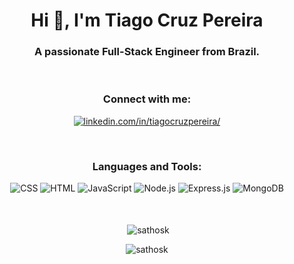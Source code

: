 <h1 align="center">Hi 👋, I'm Tiago Cruz Pereira</h1>
<h3 align="center">A passionate Full-Stack Engineer from Brazil.</h3>
<br>

<h3 align="center">Connect with me:</h3>

<p align="center">
<a href="https://linkedin.com/in/tiagocruzpereira/" target=”_blank”><img align="center" src="https://img.shields.io/badge/LinkedIn-0077B5?style=for-the-         badge&logo=linkedin&logoColor=white" alt="linkedin.com/in/tiagocruzpereira/"/></a>
</p>
<br>
<h3 align="center">Languages and Tools:</h3>

<div align="center" style="display: inline_block" >
  <img aling="center" alt= "CSS" src="https://img.shields.io/badge/CSS3-1572B6?style=for-the-badge&logo=css3&logoColor=white">
  <img aling="center" alt= "HTML" src="https://img.shields.io/badge/HTML5-E34F26?style=for-the-badge&logo=html5&logoColor=white">
  <img aling="center" alt= "JavaScript" src="https://img.shields.io/badge/JavaScript-F7DF1E?style=for-the-badge&logo=javascript&logoColor=black">
  <img aling="center" alt= "Node.js" src="https://img.shields.io/badge/Node.js-43853D?style=for-the-badge&logo=node.js&logoColor=white">
  <img aling="center" alt= "Express.js" src="https://img.shields.io/badge/Express.js-404D59?style=for-the-badge">
  <img aling="center" alt= "MongoDB" src="https://img.shields.io/badge/mongodb-0b4a21?style=for-the-badge&logo=mongodb&logoColor=default">
</div>
<br><br>

<p align="center">&nbsp;<img align="center" src="https://github-readme-stats.vercel.app/api?username=sathosk&show_icons=true&theme=highcontrast&locale=en" alt="sathosk" /></p>
<p align="center"><img align="center" src="https://github-readme-streak-stats.herokuapp.com/?user=sathosk&theme=highcontrast" alt="sathosk" /></p>

